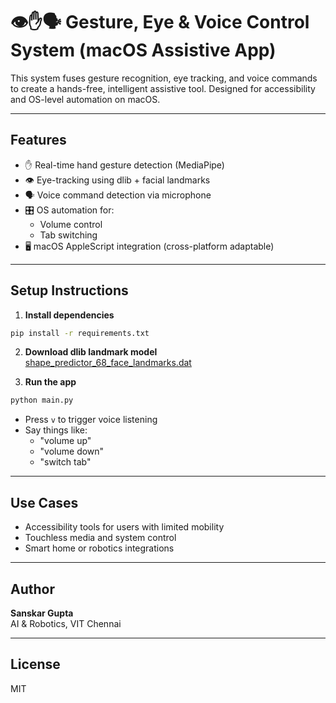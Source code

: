 
# 👁️✋🗣️ Gesture, Eye & Voice Control System (macOS Assistive App)

This system fuses gesture recognition, eye tracking, and voice commands to create a hands-free, intelligent assistive tool. Designed for accessibility and OS-level automation on macOS.

---

## Features

- ✋ Real-time hand gesture detection (MediaPipe)
- 👁️ Eye-tracking using dlib + facial landmarks
- 🗣️ Voice command detection via microphone
- 🎛️ OS automation for:
  - Volume control
  - Tab switching
- 🖥️ macOS AppleScript integration (cross-platform adaptable)

---

## Setup Instructions

1. **Install dependencies**
```bash
pip install -r requirements.txt
```

2. **Download dlib landmark model**
[shape_predictor_68_face_landmarks.dat](http://dlib.net/files/shape_predictor_68_face_landmarks.dat.bz2)

3. **Run the app**
```bash
python main.py
```

- Press `v` to trigger voice listening
- Say things like:
  - "volume up"
  - "volume down"
  - "switch tab"

---

## Use Cases

- Accessibility tools for users with limited mobility
- Touchless media and system control
- Smart home or robotics integrations

---

## Author

**Sanskar Gupta**  
AI & Robotics, VIT Chennai

---

## License

MIT
